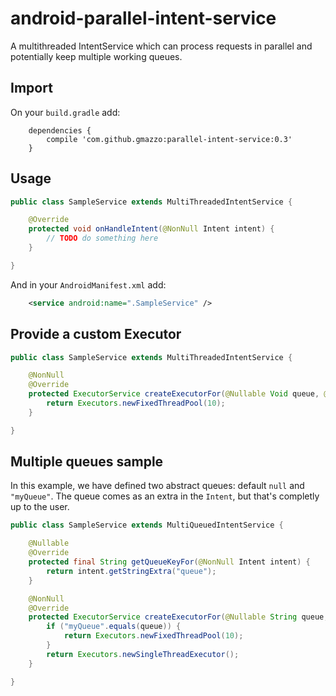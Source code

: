 # android-parallel-intent-service
A multithreaded IntentService which can process requests in parallel and potentially keep multiple working queues.

## Import
On your `build.gradle` add:
```
    dependencies {
        compile 'com.github.gmazzo:parallel-intent-service:0.3'
    }
```

## Usage
```java
public class SampleService extends MultiThreadedIntentService {

    @Override
    protected void onHandleIntent(@NonNull Intent intent) {
        // TODO do something here
    }

}
```
And in your `AndroidManifest.xml` add:
```xml
    <service android:name=".SampleService" />
```

## Provide a custom Executor
```java
public class SampleService extends MultiThreadedIntentService {

    @NonNull
    @Override
    protected ExecutorService createExecutorFor(@Nullable Void queue, @NonNull Intent intent) {
        return Executors.newFixedThreadPool(10);
    }

}
```

## Multiple queues sample
In this example, we have defined two abstract queues: default `null` and `"myQueue"`.
The queue comes as an extra in the `Intent`, but that's completly up to the user.
```java
public class SampleService extends MultiQueuedIntentService {

    @Nullable
    @Override
    protected final String getQueueKeyFor(@NonNull Intent intent) {
        return intent.getStringExtra("queue");
    }

    @NonNull
    @Override
    protected ExecutorService createExecutorFor(@Nullable String queue, @NonNull Intent intent) {
        if ("myQueue".equals(queue)) {
            return Executors.newFixedThreadPool(10);
        }
        return Executors.newSingleThreadExecutor();
    }

}
```
